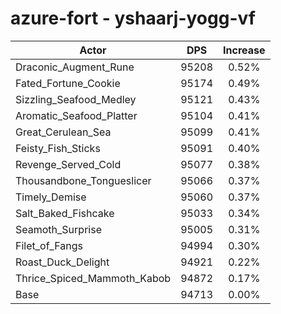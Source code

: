 # azure-fort - yshaarj-yogg-vf
| Actor | DPS | Increase |
|---|:---:|:---:|
|Draconic_Augment_Rune|95208|0.52%|
|Fated_Fortune_Cookie|95174|0.49%|
|Sizzling_Seafood_Medley|95121|0.43%|
|Aromatic_Seafood_Platter|95104|0.41%|
|Great_Cerulean_Sea|95099|0.41%|
|Feisty_Fish_Sticks|95091|0.40%|
|Revenge_Served_Cold|95077|0.38%|
|Thousandbone_Tongueslicer|95066|0.37%|
|Timely_Demise|95060|0.37%|
|Salt_Baked_Fishcake|95033|0.34%|
|Seamoth_Surprise|95005|0.31%|
|Filet_of_Fangs|94994|0.30%|
|Roast_Duck_Delight|94921|0.22%|
|Thrice_Spiced_Mammoth_Kabob|94872|0.17%|
|Base|94713|0.00%|

